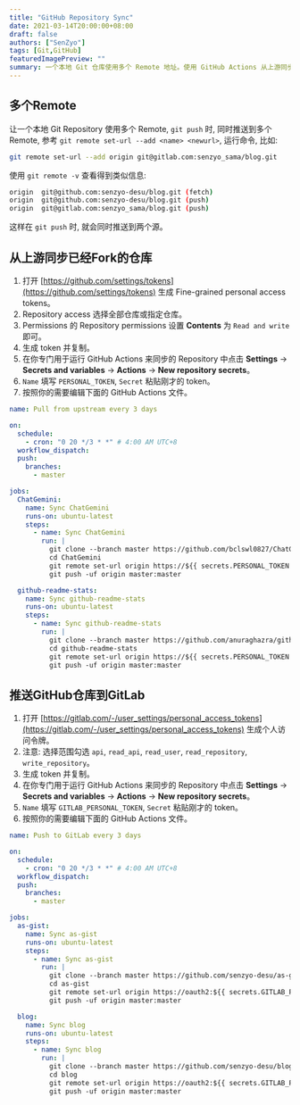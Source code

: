```yaml
---
title: "GitHub Repository Sync"
date: 2021-03-14T20:00:00+08:00
draft: false
authors: ["SenZyo"]
tags: [Git,GitHub]
featuredImagePreview: ""
summary: 一个本地 Git 仓库使用多个 Remote 地址。使用 GitHub Actions 从上游同步已经 Fork 的仓库; 推送 GitHub 仓库到 GitLab。
---
```


## 多个Remote

让一个本地 Git Repository 使用多个 Remote, `git push` 时, 同时推送到多个 Remote, 参考 `git remote set-url --add <name> <newurl>`, 运行命令, 比如: 

```bash
git remote set-url --add origin git@gitlab.com:senzyo_sama/blog.git
```

使用 `git remote -v` 查看得到类似信息: 

```bash
origin  git@github.com:senzyo-desu/blog.git (fetch)
origin  git@github.com:senzyo-desu/blog.git (push)
origin  git@gitlab.com:senzyo_sama/blog.git (push)
```

这样在 `git push` 时, 就会同时推送到两个源。

## 从上游同步已经Fork的仓库

1. 打开 [https://github.com/settings/tokens](https://github.com/settings/tokens) 生成 Fine-grained personal access tokens。
2. Repository access 选择全部仓库或指定仓库。
3. Permissions 的 Repository permissions 设置 **Contents** 为 `Read and write` 即可。
4. 生成 token 并复制。
5. 在你专门用于运行 GitHub Actions 来同步的 Repository 中点击 **Settings** → **Secrets and variables** → **Actions** → **New repository secrets**。
6. `Name` 填写 `PERSONAL_TOKEN`, `Secret` 粘贴刚才的 token。
7. 按照你的需要编辑下面的 GitHub Actions 文件。

```yaml
name: Pull from upstream every 3 days

on:
  schedule:
    - cron: "0 20 */3 * *" # 4:00 AM UTC+8
  workflow_dispatch:
  push:
    branches:
      - master

jobs:
  ChatGemini:
    name: Sync ChatGemini
    runs-on: ubuntu-latest
    steps:
      - name: Sync ChatGemini
        run: |
          git clone --branch master https://github.com/bclswl0827/ChatGemini.git
          cd ChatGemini
          git remote set-url origin https://${{ secrets.PERSONAL_TOKEN }}@github.com/senzyo-desu/ChatGemini.git
          git push -uf origin master:master

  github-readme-stats:
    name: Sync github-readme-stats
    runs-on: ubuntu-latest
    steps:
      - name: Sync github-readme-stats
        run: |
          git clone --branch master https://github.com/anuraghazra/github-readme-stats.git
          cd github-readme-stats
          git remote set-url origin https://${{ secrets.PERSONAL_TOKEN }}@github.com/senzyo-desu/github-readme-stats.git
          git push -uf origin master:master
```

## 推送GitHub仓库到GitLab

1. 打开 [https://gitlab.com/-/user_settings/personal_access_tokens](https://gitlab.com/-/user_settings/personal_access_tokens) 生成个人访问令牌。
2. 注意: 选择范围勾选 `api`, `read_api`, `read_user`, `read_repository`, `write_repository`。
3. 生成 token 并复制。
4. 在你专门用于运行 GitHub Actions 来同步的 Repository 中点击 **Settings** → **Secrets and variables** → **Actions** → **New repository secrets**。
5. `Name` 填写 `GITLAB_PERSONAL_TOKEN`, `Secret` 粘贴刚才的 token。
6. 按照你的需要编辑下面的 GitHub Actions 文件。

```yaml
name: Push to GitLab every 3 days

on:
  schedule:
    - cron: "0 20 */3 * *" # 4:00 AM UTC+8
  workflow_dispatch:
  push:
    branches:
      - master

jobs:
  as-gist:
    name: Sync as-gist
    runs-on: ubuntu-latest
    steps:
      - name: Sync as-gist
        run: |
          git clone --branch master https://github.com/senzyo-desu/as-gist.git
          cd as-gist
          git remote set-url origin https://oauth2:${{ secrets.GITLAB_PERSONAL_TOKEN }}@gitlab.com/senzyo_sama/as-gist.git
          git push -uf origin master:master

  blog:
    name: Sync blog
    runs-on: ubuntu-latest
    steps:
      - name: Sync blog
        run: |
          git clone --branch master https://github.com/senzyo-desu/blog.git
          cd blog
          git remote set-url origin https://oauth2:${{ secrets.GITLAB_PERSONAL_TOKEN }}@gitlab.com/senzyo_sama/blog.git
          git push -uf origin master:master
```

